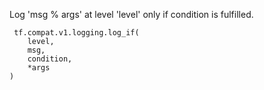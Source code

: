 
Log 'msg % args' at level 'level' only if condition is fulfilled.

```
 tf.compat.v1.logging.log_if(
    level,
    msg,
    condition,
    *args
)
```
